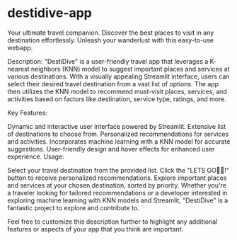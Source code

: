 # destidive-app
Your ultimate travel companion. Discover the best places to visit in any destination effortlessly. Unleash your wanderlust with this easy-to-use webapp.

Description:
"DestiDive" is a user-friendly travel app that leverages a K-nearest neighbors (KNN) model to suggest important places and services at various destinations. With a visually appealing Streamlit interface, users can select their desired travel destination from a vast list of options. The app then utilizes the KNN model to recommend must-visit places, services, and activities based on factors like destination, service type, ratings, and more.

Key Features:

Dynamic and interactive user interface powered by Streamlit.
Extensive list of destinations to choose from.
Personalized recommendations for services and activities.
Incorporates machine learning with a KNN model for accurate suggestions.
User-friendly design and hover effects for enhanced user experience.
Usage:

Select your travel destination from the provided list.
Click the "LETS GO🏌🏼!" button to receive personalized recommendations.
Explore important places and services at your chosen destination, sorted by priority.
Whether you're a traveler looking for tailored recommendations or a developer interested in exploring machine learning with KNN models and Streamlit, "DestiDive" is a fantastic project to explore and contribute to.

Feel free to customize this description further to highlight any additional features or aspects of your app that you think are important.
